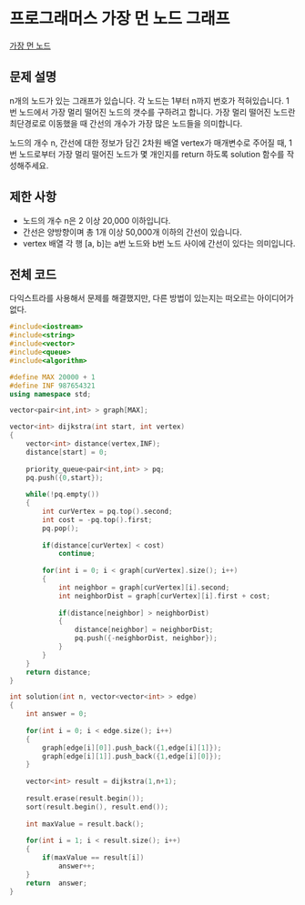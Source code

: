 # 프로그래머스 가장 먼 노드 그래프

[가장 먼 노드](https://programmers.co.kr/learn/courses/30/lessons/49189)

## 문제 설명

n개의 노드가 있는 그래프가 있습니다. 각 노드는 1부터 n까지 번호가 적혀있습니다. 1번 노드에서 가장 멀리 떨어진 노드의 갯수를 구하려고 합니다. 가장 멀리 떨어진 노드란 최단경로로 이동했을 때 간선의 개수가 가장 많은 노드들을 의미합니다.

노드의 개수 n, 간선에 대한 정보가 담긴 2차원 배열 vertex가 매개변수로 주어질 때, 1번 노드로부터 가장 멀리 떨어진 노드가 몇 개인지를 return 하도록 solution 함수를 작성해주세요.

## 제한 사항

  * 노드의 개수 n은 2 이상 20,000 이하입니다.
  * 간선은 양방향이며 총 1개 이상 50,000개 이하의 간선이 있습니다.
  * vertex 배열 각 행 [a, b]는 a번 노드와 b번 노드 사이에 간선이 있다는 의미입니다.

## 전체 코드

다익스트라를 사용해서 문제를 해결했지만, 다른 방법이 있는지는 떠오르는 아이디어가 없다.

```c++
#include<iostream>
#include<string>
#include<vector>
#include<queue>
#include<algorithm>

#define MAX 20000 + 1
#define INF 987654321
using namespace std;

vector<pair<int,int> > graph[MAX];

vector<int> dijkstra(int start, int vertex)
{
	vector<int> distance(vertex,INF);
	distance[start] = 0;
	
	priority_queue<pair<int,int> > pq;
	pq.push({0,start});
	
	while(!pq.empty())
	{
		int curVertex = pq.top().second;
		int cost = -pq.top().first;
		pq.pop();
		
		if(distance[curVertex] < cost)
			continue;
			
		for(int i = 0; i < graph[curVertex].size(); i++)
		{
			int neighbor = graph[curVertex][i].second;
			int neighborDist = graph[curVertex][i].first + cost;
			
			if(distance[neighbor] > neighborDist)
			{
				distance[neighbor] = neighborDist;
				pq.push({-neighborDist, neighbor});
			}
		}
	}
	return distance;
} 

int solution(int n, vector<vector<int> > edge)
{
	int answer = 0;
	
	for(int i = 0; i < edge.size(); i++)
	{
		graph[edge[i][0]].push_back({1,edge[i][1]});
		graph[edge[i][1]].push_back({1,edge[i][0]});
	}
	
	vector<int> result = dijkstra(1,n+1);
	
	result.erase(result.begin());
	sort(result.begin(), result.end());
	
	int maxValue = result.back();
	
	for(int i = 1; i < result.size(); i++)
	{
		if(maxValue == result[i])
			answer++;
	}
	return  answer;
}
```

